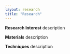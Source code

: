 ```yaml
---
layout: research
title: "Research"
---
```


**Research Interest**
description

**Materials**
description

**Techniques**
description